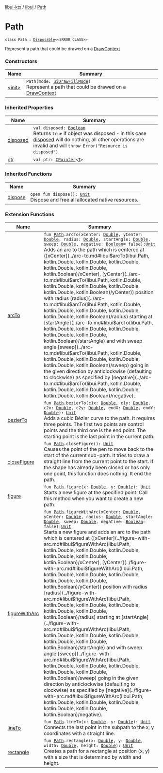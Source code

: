 [libui-ktx](../../index.md) / [libui](../index.md) / [Path](./index.md)

# Path

`class Path : `[`Disposable`](../-disposable/index.md)`<<ERROR CLASS>>`

Represent a path that could be drawed on a [DrawContext](../-draw-context.md)

### Constructors

| Name | Summary |
|---|---|
| [&lt;init&gt;](-init-.md) | `Path(mode: `[`uiDrawFillMode`](../ui-draw-fill-mode.md)`)`<br>Represent a path that could be drawed on a [DrawContext](../-draw-context.md) |

### Inherited Properties

| Name | Summary |
|---|---|
| [disposed](../-disposable/disposed.md) | `val disposed: `[`Boolean`](https://kotlinlang.org/api/latest/jvm/stdlib/kotlin/-boolean/index.html)<br>Returns `true` if object was disposed - in this case [disposed](../-disposable/disposed.md) will do nothing, all other operations are invalid and will `throw Error("Resource is disposed")`. |
| [ptr](../-disposable/ptr.md) | `val ptr: `[`CPointer`](../../kotlinx.cinterop/-c-pointer/index.md)`<`[`T`](../-disposable/index.md#T)`>` |

### Inherited Functions

| Name | Summary |
|---|---|
| [dispose](../-disposable/dispose.md) | `open fun dispose(): `[`Unit`](https://kotlinlang.org/api/latest/jvm/stdlib/kotlin/-unit/index.html)<br>Dispose and free all allocated native resources. |

### Extension Functions

| Name | Summary |
|---|---|
| [arcTo](../arc-to.md) | `fun `[`Path`](./index.md)`.arcTo(xCenter: `[`Double`](https://kotlinlang.org/api/latest/jvm/stdlib/kotlin/-double/index.html)`, yCenter: `[`Double`](https://kotlinlang.org/api/latest/jvm/stdlib/kotlin/-double/index.html)`, radius: `[`Double`](https://kotlinlang.org/api/latest/jvm/stdlib/kotlin/-double/index.html)`, startAngle: `[`Double`](https://kotlinlang.org/api/latest/jvm/stdlib/kotlin/-double/index.html)`, sweep: `[`Double`](https://kotlinlang.org/api/latest/jvm/stdlib/kotlin/-double/index.html)`, negative: `[`Boolean`](https://kotlinlang.org/api/latest/jvm/stdlib/kotlin/-boolean/index.html)` = false): `[`Unit`](https://kotlinlang.org/api/latest/jvm/stdlib/kotlin/-unit/index.html)<br>Adds an arc to the path which is centered at ([xCenter](../arc-to.md#libui$arcTo(libui.Path, kotlin.Double, kotlin.Double, kotlin.Double, kotlin.Double, kotlin.Double, kotlin.Boolean)/xCenter), [yCenter](../arc-to.md#libui$arcTo(libui.Path, kotlin.Double, kotlin.Double, kotlin.Double, kotlin.Double, kotlin.Double, kotlin.Boolean)/yCenter)) position with radius [radius](../arc-to.md#libui$arcTo(libui.Path, kotlin.Double, kotlin.Double, kotlin.Double, kotlin.Double, kotlin.Double, kotlin.Boolean)/radius) starting at [startAngle](../arc-to.md#libui$arcTo(libui.Path, kotlin.Double, kotlin.Double, kotlin.Double, kotlin.Double, kotlin.Double, kotlin.Boolean)/startAngle) and with sweep angle [sweep](../arc-to.md#libui$arcTo(libui.Path, kotlin.Double, kotlin.Double, kotlin.Double, kotlin.Double, kotlin.Double, kotlin.Boolean)/sweep) going in the given direction by anticlockwise (defaulting to clockwise) as specified by [negative](../arc-to.md#libui$arcTo(libui.Path, kotlin.Double, kotlin.Double, kotlin.Double, kotlin.Double, kotlin.Double, kotlin.Boolean)/negative). |
| [bezierTo](../bezier-to.md) | `fun `[`Path`](./index.md)`.bezierTo(c1x: `[`Double`](https://kotlinlang.org/api/latest/jvm/stdlib/kotlin/-double/index.html)`, c1y: `[`Double`](https://kotlinlang.org/api/latest/jvm/stdlib/kotlin/-double/index.html)`, c2x: `[`Double`](https://kotlinlang.org/api/latest/jvm/stdlib/kotlin/-double/index.html)`, c2y: `[`Double`](https://kotlinlang.org/api/latest/jvm/stdlib/kotlin/-double/index.html)`, endX: `[`Double`](https://kotlinlang.org/api/latest/jvm/stdlib/kotlin/-double/index.html)`, endY: `[`Double`](https://kotlinlang.org/api/latest/jvm/stdlib/kotlin/-double/index.html)`): `[`Unit`](https://kotlinlang.org/api/latest/jvm/stdlib/kotlin/-unit/index.html)<br>Adds a cubic Bézier curve to the path. It requires three points. The first two points are control points and the third one is the end point. The starting point is the last point in the current path. |
| [closeFigure](../close-figure.md) | `fun `[`Path`](./index.md)`.closeFigure(): `[`Unit`](https://kotlinlang.org/api/latest/jvm/stdlib/kotlin/-unit/index.html)<br>Causes the point of the pen to move back to the start of the current sub-path. It tries to draw a straight line from the current point to the start. If the shape has already been closed or has only one point, this function does nothing. It end the path. |
| [figure](../figure.md) | `fun `[`Path`](./index.md)`.figure(x: `[`Double`](https://kotlinlang.org/api/latest/jvm/stdlib/kotlin/-double/index.html)`, y: `[`Double`](https://kotlinlang.org/api/latest/jvm/stdlib/kotlin/-double/index.html)`): `[`Unit`](https://kotlinlang.org/api/latest/jvm/stdlib/kotlin/-unit/index.html)<br>Starts a new figure at the specified point. Call this method when you want to create a new path. |
| [figureWithArc](../figure-with-arc.md) | `fun `[`Path`](./index.md)`.figureWithArc(xCenter: `[`Double`](https://kotlinlang.org/api/latest/jvm/stdlib/kotlin/-double/index.html)`, yCenter: `[`Double`](https://kotlinlang.org/api/latest/jvm/stdlib/kotlin/-double/index.html)`, radius: `[`Double`](https://kotlinlang.org/api/latest/jvm/stdlib/kotlin/-double/index.html)`, startAngle: `[`Double`](https://kotlinlang.org/api/latest/jvm/stdlib/kotlin/-double/index.html)`, sweep: `[`Double`](https://kotlinlang.org/api/latest/jvm/stdlib/kotlin/-double/index.html)`, negative: `[`Boolean`](https://kotlinlang.org/api/latest/jvm/stdlib/kotlin/-boolean/index.html)` = false): `[`Unit`](https://kotlinlang.org/api/latest/jvm/stdlib/kotlin/-unit/index.html)<br>Starts a new figure and adds an arc to the path which is centered at ([xCenter](../figure-with-arc.md#libui$figureWithArc(libui.Path, kotlin.Double, kotlin.Double, kotlin.Double, kotlin.Double, kotlin.Double, kotlin.Boolean)/xCenter), [yCenter](../figure-with-arc.md#libui$figureWithArc(libui.Path, kotlin.Double, kotlin.Double, kotlin.Double, kotlin.Double, kotlin.Double, kotlin.Boolean)/yCenter)) position with radius [radius](../figure-with-arc.md#libui$figureWithArc(libui.Path, kotlin.Double, kotlin.Double, kotlin.Double, kotlin.Double, kotlin.Double, kotlin.Boolean)/radius) starting at [startAngle](../figure-with-arc.md#libui$figureWithArc(libui.Path, kotlin.Double, kotlin.Double, kotlin.Double, kotlin.Double, kotlin.Double, kotlin.Boolean)/startAngle) and with sweep angle [sweep](../figure-with-arc.md#libui$figureWithArc(libui.Path, kotlin.Double, kotlin.Double, kotlin.Double, kotlin.Double, kotlin.Double, kotlin.Boolean)/sweep) going in the given direction by anticlockwise (defaulting to clockwise) as specified by [negative](../figure-with-arc.md#libui$figureWithArc(libui.Path, kotlin.Double, kotlin.Double, kotlin.Double, kotlin.Double, kotlin.Double, kotlin.Boolean)/negative). |
| [lineTo](../line-to.md) | `fun `[`Path`](./index.md)`.lineTo(x: `[`Double`](https://kotlinlang.org/api/latest/jvm/stdlib/kotlin/-double/index.html)`, y: `[`Double`](https://kotlinlang.org/api/latest/jvm/stdlib/kotlin/-double/index.html)`): `[`Unit`](https://kotlinlang.org/api/latest/jvm/stdlib/kotlin/-unit/index.html)<br>Connects the last point in the subpath to the x, y coordinates with a straight line. |
| [rectangle](../rectangle.md) | `fun `[`Path`](./index.md)`.rectangle(x: `[`Double`](https://kotlinlang.org/api/latest/jvm/stdlib/kotlin/-double/index.html)`, y: `[`Double`](https://kotlinlang.org/api/latest/jvm/stdlib/kotlin/-double/index.html)`, width: `[`Double`](https://kotlinlang.org/api/latest/jvm/stdlib/kotlin/-double/index.html)`, height: `[`Double`](https://kotlinlang.org/api/latest/jvm/stdlib/kotlin/-double/index.html)`): `[`Unit`](https://kotlinlang.org/api/latest/jvm/stdlib/kotlin/-unit/index.html)<br>Creates a path for a rectangle at position (x, y) with a size that is determined by width and height. |
